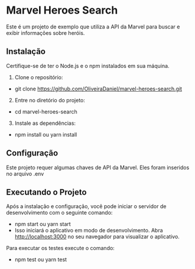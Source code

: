 # Marvel Heroes Search

Este é um projeto de exemplo que utiliza a API da Marvel para buscar e exibir informações sobre heróis.

## Instalação

Certifique-se de ter o Node.js e o npm instalados em sua máquina.

1. Clone o repositório:
- git clone https://github.com/OliveiraDaniel/marvel-heroes-search.git

2. Entre no diretório do projeto: 
- cd marvel-heroes-search

3. Instale as dependências:
- npm install ou yarn install

## Configuração

Este projeto requer algumas chaves de API da Marvel. Eles foram inseridos no arquivo .env

## Executando o Projeto

Após a instalação e configuração, você pode iniciar o servidor de desenvolvimento com o seguinte comando:
- npm start ou yarn start
- Isso iniciará o aplicativo em modo de desenvolvimento. Abra [http://localhost:3000](http://localhost:3000) no seu navegador para visualizar o aplicativo.

Para executar os testes execute o comando:
- npm test ou yarn test